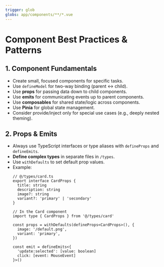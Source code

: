 ```yaml
---
trigger: glob
globs: app/components/**/*.vue
---
```


# Component Best Practices & Patterns

## 1. Component Fundamentals

- Create small, focused components for specific tasks.
- Use `defineModel` for two-way binding (parent ↔ child).
- Use **props** for passing data down to child components.
- Use **emits** for communicating events up to parent components.
- Use **composables** for shared state/logic across components.
- Use **Pinia** for global state management.
- Consider provide/inject only for special use cases (e.g., deeply nested theming).

## 2. Props & Emits

- Always use TypeScript interfaces or type aliases with `defineProps` and `defineEmits`.
- **Define complex types** in separate files in `/types`.
- Use `withDefaults` to set default prop values.
- Example:
  ```
  // @/types/card.ts
  export interface CardProps {
    title: string
    description: string
    image?: string
    variant?: 'primary' | 'secondary'
  }

  // In the Card component
  import type { CardProps } from '@/types/card'

  const props = withDefaults(defineProps<CardProps>(), {
    image: '/default.png',
    variant: 'primary',
  })

  const emit = defineEmits<{
    'update:selected': [value: boolean]
    click: [event: MouseEvent]
  }>()
